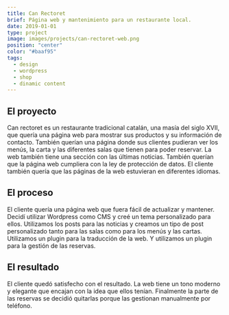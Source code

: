 ```yaml
---
title: Can Rectoret
brief: Página web y mantenimiento para un restaurante local.
date: 2019-01-01
type: project
image: images/projects/can-rectoret-web.png
position: "center"
color: "#baaf95"
tags:
  - design
  - wordpress
  - shop
  - dinamic content
---
```


## El proyecto

Can rectoret es un restaurante tradicional catalán, una masía del siglo XVII, que quería una página web para mostrar sus productos y su información de contacto. También querían una página donde sus clientes pudieran ver los menús, la carta y las diferentes salas que tienen para poder reservar. La web también tiene una sección con las últimas noticias. También querían que la página web cumpliera con la ley de protección de datos. El cliente también quería que las páginas de la web estuvieran en diferentes idiomas.

## El proceso

El cliente quería una página web que fuera fácil de actualizar y mantener. Decidí utilizar Wordpress como CMS y creé un tema personalizado para ellos. Utilizamos los posts para las noticias y creamos un tipo de post personalizado tanto para las salas como para los menús y las cartas. Utilizamos un plugin para la traducción de la web. Y utilizamos un plugin para la gestión de las reservas.

## El resultado

El cliente quedó satisfecho con el resultado. La web tiene un tono moderno y elegante que encajan con la idea que ellos tenían. Finalmente la parte de las reservas se decidió quitarlas porque las gestionan manualmente por teléfono.
